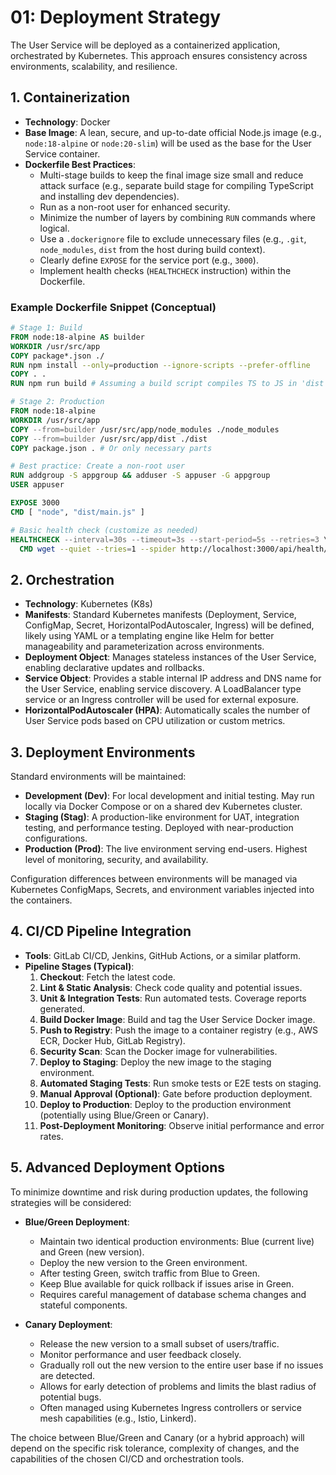 # 01: Deployment Strategy

The User Service will be deployed as a containerized application, orchestrated by Kubernetes. This approach ensures consistency across environments, scalability, and resilience.

## 1. Containerization

*   **Technology**: Docker
*   **Base Image**: A lean, secure, and up-to-date official Node.js image (e.g., `node:18-alpine` or `node:20-slim`) will be used as the base for the User Service container.
*   **Dockerfile Best Practices**:
    *   Multi-stage builds to keep the final image size small and reduce attack surface (e.g., separate build stage for compiling TypeScript and installing dev dependencies).
    *   Run as a non-root user for enhanced security.
    *   Minimize the number of layers by combining `RUN` commands where logical.
    *   Use a `.dockerignore` file to exclude unnecessary files (e.g., `.git`, `node_modules`, `dist` from the host during build context).
    *   Clearly define `EXPOSE` for the service port (e.g., `3000`).
    *   Implement health checks (`HEALTHCHECK` instruction) within the Dockerfile.

### Example Dockerfile Snippet (Conceptual)

```dockerfile
# Stage 1: Build
FROM node:18-alpine AS builder
WORKDIR /usr/src/app
COPY package*.json ./
RUN npm install --only=production --ignore-scripts --prefer-offline
COPY . .
RUN npm run build # Assuming a build script compiles TS to JS in 'dist'

# Stage 2: Production
FROM node:18-alpine
WORKDIR /usr/src/app
COPY --from=builder /usr/src/app/node_modules ./node_modules
COPY --from=builder /usr/src/app/dist ./dist
COPY package.json . # Or only necessary parts

# Best practice: Create a non-root user
RUN addgroup -S appgroup && adduser -S appuser -G appgroup
USER appuser

EXPOSE 3000
CMD [ "node", "dist/main.js" ]

# Basic health check (customize as needed)
HEALTHCHECK --interval=30s --timeout=3s --start-period=5s --retries=3 \
  CMD wget --quiet --tries=1 --spider http://localhost:3000/api/health/status || exit 1
```

## 2. Orchestration

*   **Technology**: Kubernetes (K8s)
*   **Manifests**: Standard Kubernetes manifests (Deployment, Service, ConfigMap, Secret, HorizontalPodAutoscaler, Ingress) will be defined, likely using YAML or a templating engine like Helm for better manageability and parameterization across environments.
*   **Deployment Object**: Manages stateless instances of the User Service, enabling declarative updates and rollbacks.
*   **Service Object**: Provides a stable internal IP address and DNS name for the User Service, enabling service discovery. A LoadBalancer type service or an Ingress controller will be used for external exposure.
*   **HorizontalPodAutoscaler (HPA)**: Automatically scales the number of User Service pods based on CPU utilization or custom metrics.

## 3. Deployment Environments

Standard environments will be maintained:

*   **Development (Dev)**: For local development and initial testing. May run locally via Docker Compose or on a shared dev Kubernetes cluster.
*   **Staging (Stag)**: A production-like environment for UAT, integration testing, and performance testing. Deployed with near-production configurations.
*   **Production (Prod)**: The live environment serving end-users. Highest level of monitoring, security, and availability.

Configuration differences between environments will be managed via Kubernetes ConfigMaps, Secrets, and environment variables injected into the containers.

## 4. CI/CD Pipeline Integration

*   **Tools**: GitLab CI/CD, Jenkins, GitHub Actions, or a similar platform.
*   **Pipeline Stages (Typical)**:
    1.  **Checkout**: Fetch the latest code.
    2.  **Lint & Static Analysis**: Check code quality and potential issues.
    3.  **Unit & Integration Tests**: Run automated tests. Coverage reports generated.
    4.  **Build Docker Image**: Build and tag the User Service Docker image.
    5.  **Push to Registry**: Push the image to a container registry (e.g., AWS ECR, Docker Hub, GitLab Registry).
    6.  **Security Scan**: Scan the Docker image for vulnerabilities.
    7.  **Deploy to Staging**: Deploy the new image to the staging environment.
    8.  **Automated Staging Tests**: Run smoke tests or E2E tests on staging.
    9.  **Manual Approval (Optional)**: Gate before production deployment.
    10. **Deploy to Production**: Deploy to the production environment (potentially using Blue/Green or Canary).
    11. **Post-Deployment Monitoring**: Observe initial performance and error rates.

## 5. Advanced Deployment Options

To minimize downtime and risk during production updates, the following strategies will be considered:

*   **Blue/Green Deployment**:
    *   Maintain two identical production environments: Blue (current live) and Green (new version).
    *   Deploy the new version to the Green environment.
    *   After testing Green, switch traffic from Blue to Green.
    *   Keep Blue available for quick rollback if issues arise in Green.
    *   Requires careful management of database schema changes and stateful components.

*   **Canary Deployment**:
    *   Release the new version to a small subset of users/traffic.
    *   Monitor performance and user feedback closely.
    *   Gradually roll out the new version to the entire user base if no issues are detected.
    *   Allows for early detection of problems and limits the blast radius of potential bugs.
    *   Often managed using Kubernetes Ingress controllers or service mesh capabilities (e.g., Istio, Linkerd).

The choice between Blue/Green and Canary (or a hybrid approach) will depend on the specific risk tolerance, complexity of changes, and the capabilities of the chosen CI/CD and orchestration tools.

